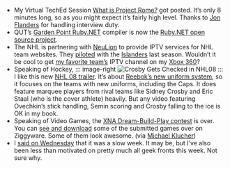 -   My Virtual TechEd Session [What is Project
    Rome?](http://www.virtualteched.com/videos/JohnFlandersHarryPiersonsmall.asf)
    got posted. It’s only 8 minutes long, so as you might expect it’s
    fairly high level. Thanks to [Jon
    Flanders](http://www.masteringbiztalk.com/blogs/jon/default.aspx)
    for handling interview duty.
-   QUT’s [Garden Point Ruby.NET](http://plas.fit.qut.edu.au/Ruby.NET/)
    compiler is now the [Ruby.NET open source
    project](http://code.google.com/p/rubydotnetcompiler/).
-   The NHL is partnering with [NeuLion](http://www.neulion.com/) to
    provide IPTV services for NHL team websites. They
    [piloted](http://www.neulion.com/news/2007/050707.php) with the
    [Islanders](http://www.newyorkislanders.com/) last season. Wouldn’t
    it be cool to get [my favorite team’s](http://capitals.nhl.com/)
    IPTV channel on my [Xbox
    360](http://www.xbox.com/en-US/community/events/ces2007/microsoftintegratesiptvsoftwareplatform.htm)?
-   Speaking of Hockey, 
	::: image-right
    ![Crosby Gets Checked in NHL08](https://rawgit.com/devhawk/devhawk.github.io/master/images/blog/NHL08_crosbydown_1.jpg) 
    ::: 
    I like this new [NHL 08 trailer](http://news.teamxbox.com/xbox/14029/NHL-08-Reebok-Edge-Trailer/).
    It’s about [Reebok’s new uniform
    system](http://www.rbkedgeuniform.com/), so it focuses on the teams
    with new uniforms, including the Caps. It does feature marquee
    players from rival teams like Sidney Crosby and Eric Staal (who is
    the cover athlete) heavily. But any video featuring Ovechkin’s stick
    handling, Semin scoring and Crosby falling to the ice is OK in my
    book.
-   Speaking of Video Games, the [XNA Dream-Build-Play
    contest](http://www.dreambuildplay.com) is over. You can [see and
    download](http://www.ziggyware.com/news.php?readmore=369) some of
    the submitted games over on Ziggyware. Some of them look awesome.
    (via [Michael
    Klucher](http://klucher.com/archive/2007/07/20/playing-some-great-xna-framework-games.aspx))
-   I [said on
    Wednesday](http://devhawk.net/2007/07/18/morning-coffee-102/)
    that it was a slow week. It may be, but I’ve also been less than
    motivated on pretty much all geek fronts this week. Not sure why.

